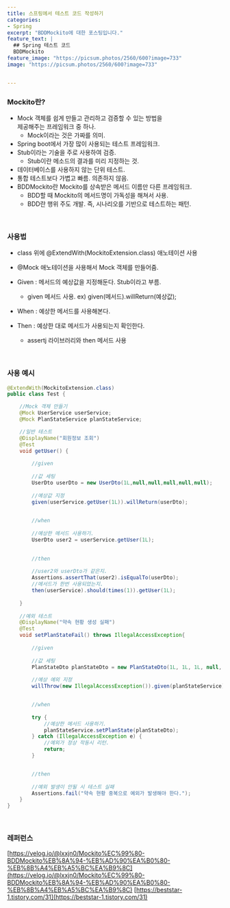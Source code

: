 ```yaml
---
title: 스프링에서 테스트 코드 작성하기
categories:
- Spring
excerpt: "BDDMockito에 대한 포스팅입니다."
feature_text: |
  ## Spring 테스트 코드
  BDDMockito
feature_image: "https://picsum.photos/2560/600?image=733"
image: "https://picsum.photos/2560/600?image=733"


---
```


### Mockito란?
- Mock 객체를 쉽게 만들고 관리하고 검증할 수 있는 방법을 <br> 제공해주는 프레임워크 중 하나.
	+ Mock이라는 것은 가짜를 의미.
- Spring boot에서 가장 많이 사용되는 테스트 프레임워크.
- Stub이라는 기술을 주로 사용하여 검증.
	+ Stub이란 메소드의 결과를 미리 지정하는 것.
- 데이터베이스를 사용하지 않는 단위 테스트.
- 통합 테스트보다 가볍고 빠름. 의존하지 않음.
- BDDMockito란 Mockito를 상속받은 메서드 이름만 다른 프레임워크.
	+ BDD할 때 Mockito의 메서드명이 가독성을 해쳐서 사용.
	+ BDD란 행위 주도 개발. 즉, 시나리오를 기반으로 테스트하는 패턴.

<br>

### 사용법
- class 위에 @ExtendWith(MockitoExtension.class) 애노테이션 사용

- @Mock 애노테이션을 사용해서 Mock 객체를 만들어줌.

- Given : 메서드의 예상값을 지정해둔다. Stub이라고 부름.
	+ given 메서드 사용. ex) given(메서드).willReturn(예상값);
	
- When : 예상한 메서드를 사용해본다.

- Then : 예상한 대로 메서드가 사용되는지 확인한다.
	+ assertj 라이브러리와 then 메서드 사용

<br>

### 사용 예시
```java
@ExtendWith(MockitoExtension.class)
public class Test {

    //Mock 객체 만들기
    @Mock UserService userService;
    @Mock PlanStateService planStateService;

	//일반 테스트
    @DisplayName("회원정보 조회")
    @Test
    void getUser() {
        
        //given
        
        //값 세팅
        UserDto userDto = new UserDto(1L,null,null,null,null,null);
        
        //예상값 지정
        given(userService.getUser(1L)).willReturn(userDto);

        
        //when
        
        //예상한 메서드 사용하기.
        UserDto user2 = userService.getUser(1L);

        
        //then
        
        //user2와 userDto가 같은지.
        Assertions.assertThat(user2).isEqualTo(userDto);
        //메서드가 한번 사용되었는지.
        then(userService).should(times(1)).getUser(1L);
        
    }
    
    //예외 테스트
    @DisplayName("약속 현황 생성 실패")
    @Test
    void setPlanStateFail() throws IllegalAccessException{
    
        //given
        
        //값 세팅
        PlanStateDto planStateDto = new PlanStateDto(1L, 1L, 1L, null, null, null);
        
        //예상 예외 지정
        willThrow(new IllegalAccessException()).given(planStateService).setPlanState(planStateDto);


        //when
        
        try {
        	//예상한 메서드 사용하기.
            planStateService.setPlanState(planStateDto);
        } catch (IllegalAccessException e) {
        	//예외가 정상 작동시 리턴.
            return;
        }


        //then
        
        //예외 발생이 안될 시 테스트 실패
        Assertions.fail("약속 현황 중복으로 예외가 발생해야 한다.");
    }
}
```

<br>




### 레퍼런스

[https://velog.io/@lxxjn0/Mockito%EC%99%80-BDDMockito%EB%8A%94-%EB%AD%90%EA%B0%80-%EB%8B%A4%EB%A5%BC%EA%B9%8C](https://velog.io/@lxxjn0/Mockito%EC%99%80-BDDMockito%EB%8A%94-%EB%AD%90%EA%B0%80-%EB%8B%A4%EB%A5%BC%EA%B9%8C)
[https://beststar-1.tistory.com/31](https://beststar-1.tistory.com/31)
